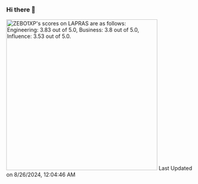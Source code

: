 ### Hi there 👋

<!--START_SECTION:lapras-card-->
<p ><a href="https://lapras.com/public/ZEBO1XP" target="_blank" rel="noopener noreferrer"><img alt="ZEBO1XP's scores on LAPRAS are as follows: Engineering: 3.83 out of 5.0, Business: 3.8 out of 5.0, Influence: 3.53 out of 5.0." src="https://lapras-card-generator.vercel.app/api/svg?e=3.83&b=3.8&i=3.53&b1=%23004736&b2=%2300bf8f&i1=%23007b5c&i2=%2300bf8f&l=en" width="400" ></a>  
Last Updated on 8/26/2024, 12:04:46 AM</p>
<!--END_SECTION:lapras-card-->

<!-- - 🔭 I’m currently working on ...
- 🌱 I’m currently learning ...
- 👯 I’m looking to collaborate on ...
- 🤔 I’m looking for help with ...
- 💬 Ask me about ...
- 📫 How to reach me: ...
- 😄 Pronouns: ...
- ⚡ Fun fact: ... -->
